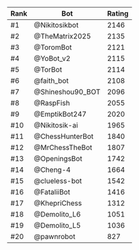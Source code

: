 Rank|Bot|Rating
---|---|---
#1|@Nikitosikbot|2146
#2|@TheMatrix2025|2135
#3|@ToromBot|2121
#4|@YoBot_v2|2115
#5|@TorBot|2114
#6|@faith_bot|2108
#7|@Shineshou90_BOT|2096
#8|@RaspFish|2055
#9|@EmptikBot247|2020
#10|@Nikitosik-ai|1965
#11|@ChessHunterBot|1840
#12|@MrChessTheBot|1807
#13|@OpeningsBot|1742
#14|@Cheng-4|1664
#15|@clueless-bot|1542
#16|@FataliiBot|1416
#17|@KhepriChess|1312
#18|@Demolito_L6|1051
#19|@Demolito_L5|1036
#20|@pawnrobot|827

